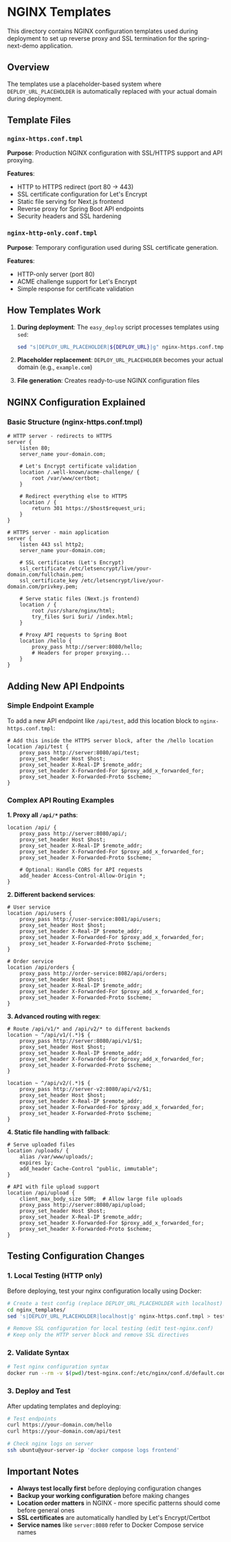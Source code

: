 # NGINX Templates

This directory contains NGINX configuration templates used during deployment to set up reverse proxy and SSL termination for the spring-next-demo application.

## Overview

The templates use a placeholder-based system where `DEPLOY_URL_PLACEHOLDER` is automatically replaced with your actual domain during deployment.

## Template Files

### `nginx-https.conf.tmpl`
**Purpose**: Production NGINX configuration with SSL/HTTPS support and API proxying.

**Features**:
- HTTP to HTTPS redirect (port 80 → 443)
- SSL certificate configuration for Let's Encrypt
- Static file serving for Next.js frontend
- Reverse proxy for Spring Boot API endpoints
- Security headers and SSL hardening

### `nginx-http-only.conf.tmpl`  
**Purpose**: Temporary configuration used during SSL certificate generation.

**Features**:
- HTTP-only server (port 80)
- ACME challenge support for Let's Encrypt
- Simple response for certificate validation

## How Templates Work

1. **During deployment**: The `easy_deploy` script processes templates using `sed`:
   ```bash
   sed "s|DEPLOY_URL_PLACEHOLDER|${DEPLOY_URL}|g" nginx-https.conf.tmpl > nginx.conf
   ```

2. **Placeholder replacement**: `DEPLOY_URL_PLACEHOLDER` becomes your actual domain (e.g., `example.com`)

3. **File generation**: Creates ready-to-use NGINX configuration files

## NGINX Configuration Explained

### Basic Structure (nginx-https.conf.tmpl)

```nginx
# HTTP server - redirects to HTTPS
server {
    listen 80;
    server_name your-domain.com;
    
    # Let's Encrypt certificate validation
    location /.well-known/acme-challenge/ {
        root /var/www/certbot;
    }
    
    # Redirect everything else to HTTPS
    location / {
        return 301 https://$host$request_uri;
    }
}

# HTTPS server - main application
server {
    listen 443 ssl http2;
    server_name your-domain.com;
    
    # SSL certificates (Let's Encrypt)
    ssl_certificate /etc/letsencrypt/live/your-domain.com/fullchain.pem;
    ssl_certificate_key /etc/letsencrypt/live/your-domain.com/privkey.pem;
    
    # Serve static files (Next.js frontend)
    location / {
        root /usr/share/nginx/html;
        try_files $uri $uri/ /index.html;
    }
    
    # Proxy API requests to Spring Boot
    location /hello {
        proxy_pass http://server:8080/hello;
        # Headers for proper proxying...
    }
}
```

## Adding New API Endpoints

### Simple Endpoint Example
To add a new API endpoint like `/api/test`, add this location block to `nginx-https.conf.tmpl`:

```nginx
# Add this inside the HTTPS server block, after the /hello location
location /api/test {
    proxy_pass http://server:8080/api/test;
    proxy_set_header Host $host;
    proxy_set_header X-Real-IP $remote_addr;
    proxy_set_header X-Forwarded-For $proxy_add_x_forwarded_for;
    proxy_set_header X-Forwarded-Proto $scheme;
}
```

### Complex API Routing Examples

**1. Proxy all `/api/*` paths**:
```nginx
location /api/ {
    proxy_pass http://server:8080/api/;
    proxy_set_header Host $host;
    proxy_set_header X-Real-IP $remote_addr;
    proxy_set_header X-Forwarded-For $proxy_add_x_forwarded_for;
    proxy_set_header X-Forwarded-Proto $scheme;
    
    # Optional: Handle CORS for API requests
    add_header Access-Control-Allow-Origin *;
}
```

**2. Different backend services**:
```nginx
# User service
location /api/users {
    proxy_pass http://user-service:8081/api/users;
    proxy_set_header Host $host;
    proxy_set_header X-Real-IP $remote_addr;
    proxy_set_header X-Forwarded-For $proxy_add_x_forwarded_for;
    proxy_set_header X-Forwarded-Proto $scheme;
}

# Order service  
location /api/orders {
    proxy_pass http://order-service:8082/api/orders;
    proxy_set_header Host $host;
    proxy_set_header X-Real-IP $remote_addr;
    proxy_set_header X-Forwarded-For $proxy_add_x_forwarded_for;
    proxy_set_header X-Forwarded-Proto $scheme;
}
```

**3. Advanced routing with regex**:
```nginx
# Route /api/v1/* and /api/v2/* to different backends
location ~ ^/api/v1/(.*)$ {
    proxy_pass http://server:8080/api/v1/$1;
    proxy_set_header Host $host;
    proxy_set_header X-Real-IP $remote_addr;
    proxy_set_header X-Forwarded-For $proxy_add_x_forwarded_for;
    proxy_set_header X-Forwarded-Proto $scheme;
}

location ~ ^/api/v2/(.*)$ {
    proxy_pass http://server-v2:8080/api/v2/$1;
    proxy_set_header Host $host;
    proxy_set_header X-Real-IP $remote_addr;
    proxy_set_header X-Forwarded-For $proxy_add_x_forwarded_for;
    proxy_set_header X-Forwarded-Proto $scheme;
}
```

**4. Static file handling with fallback**:
```nginx
# Serve uploaded files
location /uploads/ {
    alias /var/www/uploads/;
    expires 1y;
    add_header Cache-Control "public, immutable";
}

# API with file upload support
location /api/upload {
    client_max_body_size 50M;  # Allow large file uploads
    proxy_pass http://server:8080/api/upload;
    proxy_set_header Host $host;
    proxy_set_header X-Real-IP $remote_addr;
    proxy_set_header X-Forwarded-For $proxy_add_x_forwarded_for;
    proxy_set_header X-Forwarded-Proto $scheme;
}
```

## Testing Configuration Changes

### 1. Local Testing (HTTP only)
Before deploying, test your nginx configuration locally using Docker:

```bash
# Create a test config (replace DEPLOY_URL_PLACEHOLDER with localhost)
cd nginx_templates/
sed 's|DEPLOY_URL_PLACEHOLDER|localhost|g' nginx-https.conf.tmpl > test-nginx.conf

# Remove SSL configuration for local testing (edit test-nginx.conf)
# Keep only the HTTP server block and remove SSL directives
```

### 2. Validate Syntax
```bash
# Test nginx configuration syntax
docker run --rm -v $(pwd)/test-nginx.conf:/etc/nginx/conf.d/default.conf nginx nginx -t
```

### 3. Deploy and Test
After updating templates and deploying:
```bash
# Test endpoints
curl https://your-domain.com/hello
curl https://your-domain.com/api/test

# Check nginx logs on server
ssh ubuntu@your-server-ip 'docker compose logs frontend'
```

## Important Notes

- **Always test locally first** before deploying configuration changes
- **Backup your working configuration** before making changes
- **Location order matters** in NGINX - more specific patterns should come before general ones
- **SSL certificates** are automatically handled by Let's Encrypt/Certbot
- **Service names** like `server:8080` refer to Docker Compose service names